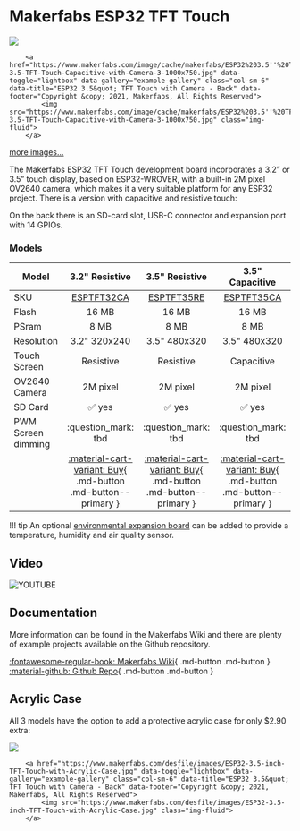 # Makerfabs ESP32 TFT Touch

<div class="row justify-content-center">
        <a href="https://www.makerfabs.com/image/cache/makerfabs/ESP32%203.5''%20TFT%20Touch(Resistive)%20with%20Camera/ESP32-3.5-TFT-Touch-Capacitive-with-Camera-2-1000x750.jpg" data-toggle="lightbox" data-gallery="example-gallery" class="col-sm-6" data-title="ESP32 3.5&quot; TFT Touch with Camera - Front" data-footer="Copyright &copy; 2021, Makerfabs, All Rights Reserved">
            <img src="https://www.makerfabs.com/image/cache/makerfabs/ESP32%203.5''%20TFT%20Touch(Resistive)%20with%20Camera/ESP32-3.5-TFT-Touch-Capacitive-with-Camera-2-1000x750.jpg" class="img-fluid">
        </a>

        <a href="https://www.makerfabs.com/image/cache/makerfabs/ESP32%203.5''%20TFT%20Touch(Resistive)%20with%20Camera/ESP32-3.5-TFT-Touch-Capacitive-with-Camera-3-1000x750.jpg" data-toggle="lightbox" data-gallery="example-gallery" class="col-sm-6" data-title="ESP32 3.5&quot; TFT Touch with Camera - Back" data-footer="Copyright &copy; 2021, Makerfabs, All Rights Reserved">
            <img src="https://www.makerfabs.com/image/cache/makerfabs/ESP32%203.5''%20TFT%20Touch(Resistive)%20with%20Camera/ESP32-3.5-TFT-Touch-Capacitive-with-Camera-3-1000x750.jpg" class="img-fluid">
        </a>
</div>
<div>
        <a href="https://www.makerfabs.com/image/cache/makerfabs/ESP32%203.5''%20TFT%20Touch(Resistive)%20with%20Camera/ESP32-3.5-TFT-Touch-Capacitive-with-Camera-5-1000x750.jpg" data-toggle="lightbox" data-gallery="example-gallery" rel="lightbox[work]" data-title="Makerfabs ESP32 TFT Touch" data-footer="Copyright &copy; 2021, Makerfabs, All Rights Reserved">more images...</a>
        <a href="https://www.makerfabs.com/image/cache/makerfabs/ESP32%203.5''%20TFT%20Touch(Resistive)%20with%20Camera/ESP32-3.5-TFT-Touch-Capacitive-with-Camera-4-1000x750.jpg" data-toggle="lightbox" data-gallery="example-gallery" rel="lightbox[vacation]" data-title="Makerfabs ESP32 TFT Touch" data-footer="Copyright &copy; 2021, Makerfabs, All Rights Reserved"></a>
        <a href="https://www.makerfabs.com/desfile/images/ESP32-Touch_Indoor-Environment-Expansion.jpg" data-toggle="lightbox" data-gallery="example-gallery" rel="lightbox[vacation]" data-title="Makerfabs ESP32 TFT Touch" data-footer="Copyright &copy; 2021, Makerfabs, All Rights Reserved"></a>
</div>

The Makerfabs ESP32 TFT Touch development board incorporates a 3.2” or 3.5” touch display, based on ESP32-WROVER, with a built-in 2M pixel OV2640 camera, which makes it a very suitable platform for any ESP32 project.
There is a version with capacitive and resistive touch:

On the back there is an SD-card slot, USB-C connector and expansion port with 14 GPIOs.

### Models

| Model                   | 3.2" Resistive | 3.5" Resistive | 3.5" Capacitive
|-------------------------|:-------:|:-------:|:--------:
| SKU                     | [ESPTFT32CA][1] | [ESPTFT35RE][2] | [ESPTFT35CA][3]
| Flash                   | 16 MB   | 16 MB   | 16 MB
| PSram                   | 8 MB    | 8 MB    | 8 MB
| Resolution              | 3.2" 320x240 | 3.5" 480x320 | 3.5" 480x320
| Touch Screen            | Resistive | Resistive | Capacitive
| OV2640 Camera           | 2M pixel | 2M pixel | 2M pixel
| SD Card                 | :white_check_mark: yes | :white_check_mark: yes | :white_check_mark: yes
| PWM Screen dimming      | :question_mark: tbd    | :question_mark: tbd    | :question_mark: tbd   
| | [:material-cart-variant: Buy][1]{ .md-button .md-button--primary } | [:material-cart-variant: Buy][2]{ .md-button .md-button--primary } | [:material-cart-variant: Buy][3]{ .md-button .md-button--primary }


!!! tip
    An optional [environmental expansion board][4] can be added to provide a temperature, humidity and air quality sensor.


## Video

![YOUTUBE](kkXKwpDRld0)

## Documentation

More information can be found in the Makerfabs Wiki and there are plenty of example projects available on the Github repository.

[:fontawesome-regular-book: Makerfabs Wiki][6]{ .md-button .md-button } &nbsp;
[:material-github: Github Repo][5]{ .md-button .md-button }

## Acrylic Case

All 3 models have the option to add a protective acrylic case for only $2.90 extra:

<div class="row justify-content-center">
        <a href="https://www.makerfabs.com/desfile/images/ESP32-TFT-Touch-Resistive-with-Acrylic-Case.jpg" data-toggle="lightbox" data-gallery="example-gallery" class="col-sm-6" data-title="ESP32 3.5&quot; TFT Touch with Camera - Front" data-footer="Copyright &copy; 2021, Makerfabs, All Rights Reserved">
            <img src="https://www.makerfabs.com/desfile/images/ESP32-TFT-Touch-Resistive-with-Acrylic-Case.jpg" class="img-fluid">
        </a>

        <a href="https://www.makerfabs.com/desfile/images/ESP32-3.5-inch-TFT-Touch-with-Acrylic-Case.jpg" data-toggle="lightbox" data-gallery="example-gallery" class="col-sm-6" data-title="ESP32 3.5&quot; TFT Touch with Camera - Back" data-footer="Copyright &copy; 2021, Makerfabs, All Rights Reserved">
            <img src="https://www.makerfabs.com/desfile/images/ESP32-3.5-inch-TFT-Touch-with-Acrylic-Case.jpg" class="img-fluid">
        </a>
</div>


[1]: https://www.makerfabs.com/esp32-3.2-inch-tft-touch-with-camera.html
[2]: https://www.makerfabs.com/esp32-3.5-inch-tft-touch-resistive-with-camera.html
[3]: https://www.makerfabs.com/esp32-3.5-inch-tft-touch-capacitive-with-camera.html
[4]: https://www.makerfabs.com/esp32-touch-indoor-environment-expansion.html
[5]: https://github.com/Makerfabs/Project_Touch-Screen-Camera
[6]: https://www.makerfabs.com/wiki/index.php?title=ESP32_TFT_LCD_with_Camera(3.5%27%27)